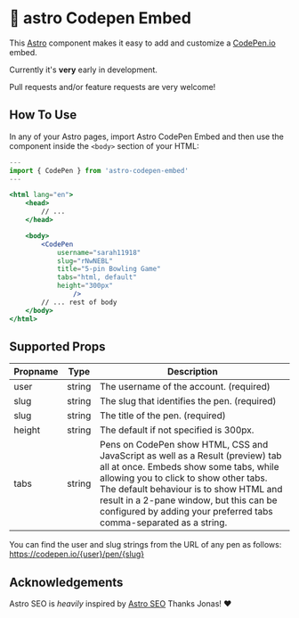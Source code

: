# 🚀 astro Codepen Embed

This [Astro](https://astro.build/) component makes it easy to add and customize a [CodePen.io](https://codepen.io) embed.

Currently it's __very__ early in development.

Pull requests and/or feature requests are very welcome!

## How To Use

In any of your Astro pages, import Astro CodePen Embed and then use the component inside
the `<body>` section of your HTML:

```jsx
---
import { CodePen } from 'astro-codepen-embed'
---

<html lang="en">
	<head>
		// ... 	
	</head>

	<body>
        <CodePen 
            username="sarah11918"
            slug="rNwNEBL"
            title="5-pin Bowling Game"
            tabs="html, default"
            height="300px"
                />
		// ... rest of body
	</body>
</html>
```

## Supported Props

Propname | Type | Description
------------ | ------------- | -------------
user | string | The username of the account. (required)
slug | string | The slug that identifies the pen. (required)
slug | string | The title of the pen. (required)
height | string | The default if not specified is 300px.
tabs | string | Pens on CodePen show HTML, CSS and JavaScript as well as a Result (preview) tab all at once. Embeds show some tabs, while allowing you to click to show other tabs. The default behaviour is to show HTML and result in a 2-pane window, but this can be configured by adding your preferred tabs comma-separated as a string. 

You can find the user and slug strings from the URL of any pen as follows:
 https://codepen.io/{user}/pen/{slug}



## Acknowledgements

Astro SEO is _heavily_ inspired by [Astro SEO](https://github.com/jonasmerlin/astro-seo)
Thanks Jonas! ❤️
